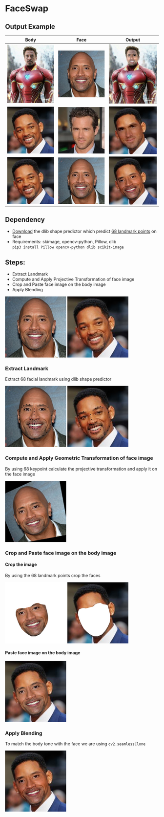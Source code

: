 # FaceSwap

## Output Example

| Body | Face | Output |
| --- | --- | --- |
|<img src="./images/ironman.jpg" width="200" title="failure cases"> | <img src="./images/rock.jpg"  width="200" title="failure cases"> | <img src="./images/ironman_rock.jpg"  width="200" title="failure cases"> |
|<img src="./images/will_smith.jpg" width="200" title="failure cases"> | <img src="./images/ryan_reynolds.webp"  width="200" title="failure cases"> | <img src="./images/will_ryan.jpg"  width="200" title="failure cases"> |
|<img src="./images/will_smith.jpg" width="200" title="failure cases"> | <img src="./images/rock.jpg"  width="200" title="failure cases"> | <img src="./images/will_rock.jpg"  width="200" title="failure cases"> |

## Dependency 
- [Download](http://dlib.net/files/shape_predictor_68_face_landmarks.dat.bz2) the dlib shape predictor which predict [68 landmark points](https://ibug.doc.ic.ac.uk/media/uploads/images/300-w/figure_1_68.jpg) on face
- Requirements: skimage, opencv-python, Pillow, dlib <br> `pip3 install Pillow opencv-python dlib scikit-image`


## Steps:
- Extract Landmark
- Compute and Apply Projective Transformation of face image
- Crop and Paste face image on the body image
- Apply Blending

<p float="left">
	<img src="./images/rock.jpg" width="200" />
	<img src="./images/will_smith.jpg" width="200" /> 
</p>

### Extract Landmark
Extract 68 facial landmark using dlib shape predictor
<p float="left">
	<img src="./images/kps1.jpg" width="200" />
	<img src="./images/kps2.jpg" width="200" /> 
</p>

### Compute and Apply Geometric Transformation of face image
By using 68 keypoint calculate the projective transformation and apply it on the face image
<p float="left"><img src="./images/transformed_face.jpg" width="200" /></p>

### Crop and Paste face image on the body image

#### Crop the image
By using the 68 landmark points crop the faces
<p float="left">
	<img src="./images/croped_face.jpg" width="200" />
	<img src="./images/croped_body.jpg" width="200" /> 
</p>

#### Paste face image on the body image
<p float="left"><img src="./images/pasted_image.jpg" width="200" /></p>

### Apply Blending
To match the body tone with the face we are using `cv2.seamlessClone`
<p float="left"><img src="./images/will_rock.jpg" width="200" /></p>

